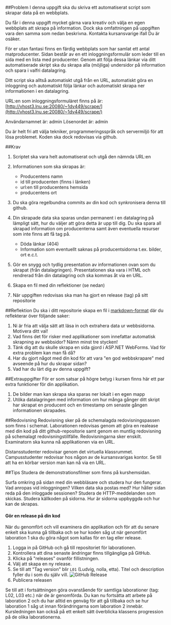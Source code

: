 ##Problem
I denna uppgift ska du skriva ett automatiserat script som skrapar data på en webbplats.

Du får i denna uppgift mycket gärna vara kreativ och välja en egen webbplats att skrapa på information. Dock ska omfattningen på uppgiften vara den samma som nedan beskrivna. Kontakta kursansvarige ifall Du är osäker.

För er utan fantasi finns en färdig webbplats som har samlat ett antal matproducenter. 
Sidan består av en ett inloggningsformulär som leder till en sida med en lista med producenter. Genom att följa dessa länkar via ditt automatiserade skript ska du skrapa alla (möjliga) undersidor på information och spara i valfri datalagring.

Ditt script ska alltså automatiskt utgå från en URL, automatiskt göra en inloggning och automatiskt följa länkar och automatiskt skrapa ner informationen i en datalagring.

URL:en som inloggningsformuläret finns på är:
[http://vhost3.lnu.se:20080/~1dv449/scrape/](http://vhost3.lnu.se:20080/~1dv449/scrape/)

Användarnamnet är: admin
Lösenordet är: admin

Du är helt fri att välja tekniker, programmeringsspråk och servermiljö för att lösa problemet. Koden ska dock redovisas via github.

##Krav
1. Scriptet ska vara helt automatiserat och utgå den nämnda URL:en
2. Informationen som ska skrapas är: 
	* Producentens namn
	* id till producenten (finns i länken)
	* url:en till producentens hemsida
	* producentens ort
	
3. Du ska göra regelbundna commits av din kod och synkronisera denna till github.
4. Din skrapade data ska sparas undan permanent i en datalagring på lämpligt sätt, hur du väljer att göra detta är upp till dig. Du ska spara all skrapad information om producenterna samt även eventuella resurser som inte finns att få tag på. 
	* Döda länkar (404) 
	* Information som eventuellt saknas på producentsidorna t.ex. bilder, ort e.c.t.
5. Gör en snygg och tydlig presentation av informationen ovan som du skrapat (från datalagringen). Presentationen ska vara i HTML och rendrerad från din datalagring och ska kommas åt via en URL.
6. Skapa en fil med din reflektioner (se nedan)
7. När uppgiften redovisas ska man ha gjort en release (tag) på sitt repositorie

##Reflektion
Du ska i ditt repositorie skapa en fil i [markdown-format](https://github.com/adam-p/markdown-here/wiki/Markdown-Cheatsheet) där du reflekterar över följande saker:

1. Ni är fria att välja sätt att läsa in och extrahera data ur webbsidorna. Motivera ditt val!
2. Vad finns det för risker med applikationer som innefattar automatisk skrapning av webbsidor? Nämn minst tre stycken!
3. Tänk dig att du skulle skrapa en sida gjord i ASP.NET WebForms. Vad för extra problem kan man få då?
4. Har du gjort något med din kod för att vara "en god webbskrapare" med avseende på hur du skrapar sidan?
5. Vad har du lärt dig av denna uppgift? 


##Extrauppgifter
För er som satsar på högre betyg i kursen finns här ett par extra funktioner för din applikation.

1. De bilder man kan skrapa ska sparas ner lokalt i en egen mapp
2. Utöka datalagringen med information om hur många gånger ditt skript har skrapat en producent och en timestamp om senaste gången informationen skrapades.


##Redovisning
Redovisning sker på de schemalagda redovisningspassen som finns i schemat.
Laborationen redovisas genom att göra en realease med din kod på ditt github-repositorie samt genom en muntlig redovisning på schemalagt redovisningstillfälle. Redovisningarna sker enskilt. Examinatorn ska kunna nå applikationen via en URL. 

Distansstudenter redovisar genom det virtuella klassrummet.
Campusstudenter redovisar hos någon av de kursansvarigas kontor. Se till att ha en körbar version man kan nå via en URL.


##Tips
Studera de demonstrationsfilmer som finns på kurshemsidan.

Surfa omkring på sidan med din webbläsare och studera hur den fungerar. Vad anropas vid inloggningen? Vilken data ska postas med? Hur håller sidan reda på den inloggade sessionen? Studera de HTTP-meddelanden som skickas. Studera källkoden på sidorna. Hur är sidorna uppbyggda och hur kan de skrapas.

#### Gör en release på din kod
När du genomfört och vill examinera din applikation och för att du senare enkelt ska kunna gå tillbaka och se hur koden såg ut när genomfört laboration 1 ska du göra något som kallas för en tag eller release. 

1. Logga in på GitHub och gå till repositoriet för laborationen.
2. Kontrollera att dina senaste ändringar finns tillgängliga på GitHub.
3. Klicka på "releases" ovanför fillistningen.
4. Välj att skapa en ny release.
5. Se till att "Tag version" blir `L01` (Ludvig, nolla, etta).
Titel och description fyller du i som du själv vill.
![GitHub Release][github-release]
6. Publicera releasen

Se till att i fortsättningen göra ovanstående för samtliga laborationer (tag: L02, L03 etc.) när de är genomförda. Du kan nu fortsätta att arbete på laboration 2 och du har alltid en genväg för att gå tillbaka och se hur laboration 1 såg ut innan förändringarna som laboration 2 innebär.
Kursledningen kan också på ett enkelt sätt överblicka klassens progression på de olika laborationerna.

[github-release]: https://github.com/1ik415/Kursmaterial/raw/master/Laborationer/pics/github-release.png





 
